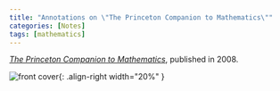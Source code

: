 ```yaml
---
title: "Annotations on \"The Princeton Companion to Mathematics\""
categories: [Notes]
tags: [mathematics]
---
```


[*The Princeton Companion to Mathematics*](https://www.amazon.com/dp/0691118809), published in 2008.

![front cover](https://images-na.ssl-images-amazon.com/images/I/51rq-WmajnL._SX397_BO1,204,203,200_.jpg){: .align-right width="20%" }
